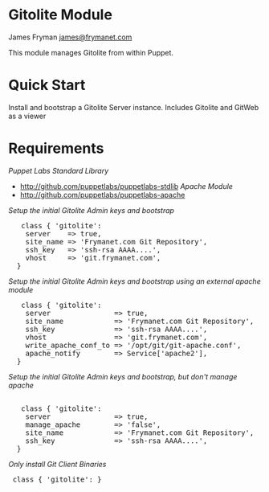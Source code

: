 # Gitolite Module

James Fryman <james@frymanet.com>

This module manages Gitolite from within Puppet.

# Quick Start

Install and bootstrap a Gitolite Server instance. Includes 
Gitolite and GitWeb as a viewer

# Requirements
_Puppet Labs Standard Library_
- http://github.com/puppetlabs/puppetlabs-stdlib
_Apache Module_
- http://github.com/puppetlabs/puppetlabs-apache

*Setup the initial Gitolite Admin keys and bootstrap* 
<pre>
   class { 'gitolite':
    server    => true,
    site_name => 'Frymanet.com Git Repository',
    ssh_key   => 'ssh-rsa AAAA....',
    vhost     => 'git.frymanet.com',
  }
</pre>

*Setup the initial Gitolite Admin keys and bootstrap using an external apache module* 
<pre>
   class { 'gitolite':
    server               => true,
    site_name            => 'Frymanet.com Git Repository',
    ssh_key              => 'ssh-rsa AAAA....',
    vhost                => 'git.frymanet.com',
    write_apache_conf_to => '/opt/git/git-apache.conf',
    apache_notify        => Service['apache2'],
  }
</pre>

*Setup the initial Gitolite Admin keys and bootstrap, but don't manage apache*
<pre> 
   class { 'gitolite':
    server               => true,
    manage_apache        => 'false',
    site_name            => 'Frymanet.com Git Repository',
    ssh_key              => 'ssh-rsa AAAA....',
  }
</pre>

*Only install Git Client Binaries*
<pre>
 class { 'gitolite': }
</pre>
